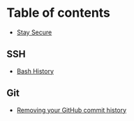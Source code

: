 # Table of contents

* [Stay Secure](README.md)

## SSH

* [Bash History](ssh/bash-history.md)

## Git

* [Removing your GitHub commit history](git/removing-your-github-commit-history.md)

